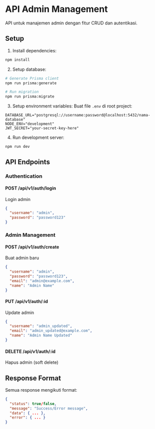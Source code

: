 # API Admin Management

API untuk manajemen admin dengan fitur CRUD dan autentikasi.

## Setup

1. Install dependencies:

```bash
npm install
```

2. Setup database:

```bash
# Generate Prisma client
npm run prisma:generate

# Run migration
npm run prisma:migrate
```

3. Setup environment variables:
   Buat file `.env` di root project:

```
DATABASE_URL="postgresql://username:password@localhost:5432/nama-database"
NODE_ENV="development"
JWT_SECRET="your-secret-key-here"
```

4. Run development server:

```bash
npm run dev
```

## API Endpoints

### Authentication

#### POST /api/v1/auth/login

Login admin

```json
{
  "username": "admin",
  "password": "password123"
}
```

### Admin Management

#### POST /api/v1/auth/create

Buat admin baru

```json
{
  "username": "admin",
  "password": "password123",
  "email": "admin@example.com",
  "name": "Admin Name"
}
```

#### PUT /api/v1/auth/:id

Update admin

```json
{
  "username": "admin_updated",
  "email": "admin_updated@example.com",
  "name": "Admin Name Updated"
}
```

#### DELETE /api/v1/auth/:id

Hapus admin (soft delete)

## Response Format

Semua response mengikuti format:

```json
{
  "status": true/false,
  "message": "Success/Error message",
  "data": { ... },
  "error": { ... }
}
```

